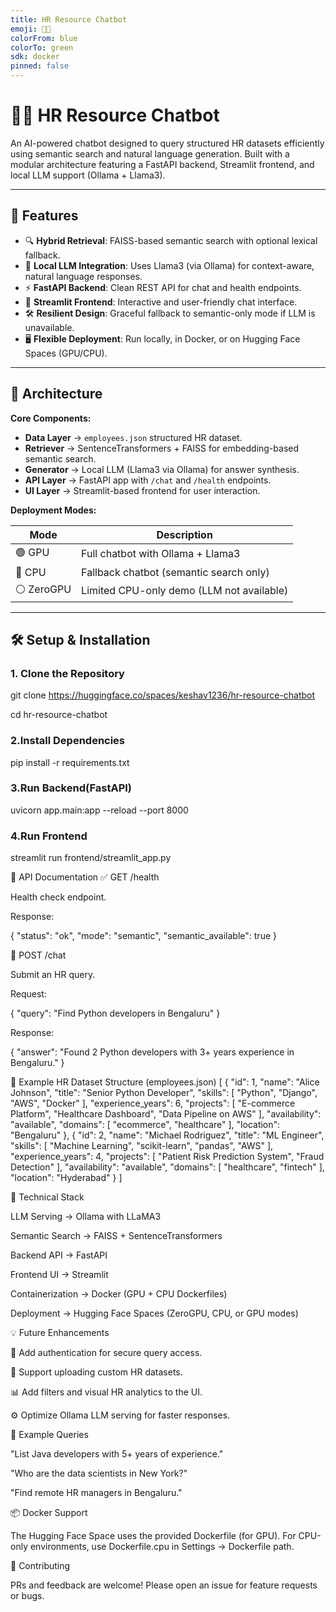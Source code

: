 ```yaml
---
title: HR Resource Chatbot
emoji: 🧑‍💼
colorFrom: blue
colorTo: green
sdk: docker
pinned: false
---
```


# 🧑‍💼 HR Resource Chatbot

An AI-powered chatbot designed to query structured HR datasets efficiently using semantic search and natural language generation. Built with a modular architecture featuring a FastAPI backend, Streamlit frontend, and local LLM support (Ollama + Llama3).

---

## 🚀 Features

- 🔍 **Hybrid Retrieval**: FAISS-based semantic search with optional lexical fallback.
- 🤖 **Local LLM Integration**: Uses Llama3 (via Ollama) for context-aware, natural language responses.
- ⚡ **FastAPI Backend**: Clean REST API for chat and health endpoints.
- 🎨 **Streamlit Frontend**: Interactive and user-friendly chat interface.
- 🛠️ **Resilient Design**: Graceful fallback to semantic-only mode if LLM is unavailable.
- 🖥️ **Flexible Deployment**: Run locally, in Docker, or on Hugging Face Spaces (GPU/CPU).

---

## 🧱 Architecture

**Core Components:**

- **Data Layer** → `employees.json` structured HR dataset.
- **Retriever** → SentenceTransformers + FAISS for embedding-based semantic search.
- **Generator** → Local LLM (Llama3 via Ollama) for answer synthesis.
- **API Layer** → FastAPI app with `/chat` and `/health` endpoints.
- **UI Layer** → Streamlit-based frontend for user interaction.

**Deployment Modes:**

| Mode        | Description                                  |
|-------------|----------------------------------------------|
| 🟢 GPU      | Full chatbot with Ollama + Llama3            |
| 🔵 CPU      | Fallback chatbot (semantic search only)      |
| ⚪ ZeroGPU  | Limited CPU-only demo (LLM not available)     |

---

## 🛠️ Setup & Installation

### 1. Clone the Repository
git clone https://huggingface.co/spaces/keshav1236/hr-resource-chatbot

cd hr-resource-chatbot

### 2.Install Dependencies
pip install -r requirements.txt

### 3.Run Backend(FastAPI)
uvicorn app.main:app --reload --port 8000

### 4.Run Frontend
streamlit run frontend/streamlit_app.py

🧪 API Documentation
✅ GET /health

Health check endpoint.

Response:

{
  "status": "ok",
  "mode": "semantic",
  "semantic_available": true
}

💬 POST /chat

Submit an HR query.

Request:

{
  "query": "Find Python developers in Bengaluru"
}


Response:

{
  "answer": "Found 2 Python developers with 3+ years experience in Bengaluru."
}

📁 Example HR Dataset Structure (employees.json)
[
  {
    "id": 1,
    "name": "Alice Johnson",
    "title": "Senior Python Developer",
    "skills": [
      "Python",
      "Django",
      "AWS",
      "Docker"
    ],
    "experience_years": 6,
    "projects": [
      "E-commerce Platform",
      "Healthcare Dashboard",
      "Data Pipeline on AWS"
    ],
    "availability": "available",
    "domains": [
      "ecommerce",
      "healthcare"
    ],
    "location": "Bengaluru"
  },
  {
    "id": 2,
    "name": "Michael Rodriguez",
    "title": "ML Engineer",
    "skills": [
      "Machine Learning",
      "scikit-learn",
      "pandas",
      "AWS"
    ],
    "experience_years": 4,
    "projects": [
      "Patient Risk Prediction System",
      "Fraud Detection"
    ],
    "availability": "available",
    "domains": [
      "healthcare",
      "fintech"
    ],
    "location": "Hyderabad"
  }
]


📌 Technical Stack

LLM Serving → Ollama
 with LLaMA3

Semantic Search → FAISS + SentenceTransformers

Backend API → FastAPI

Frontend UI → Streamlit

Containerization → Docker (GPU + CPU Dockerfiles)

Deployment → Hugging Face Spaces (ZeroGPU, CPU, or GPU modes)

💡 Future Enhancements

🔐 Add authentication for secure query access.

📂 Support uploading custom HR datasets.

📊 Add filters and visual HR analytics to the UI.

⚙️ Optimize Ollama LLM serving for faster responses.

🧠 Example Queries

"List Java developers with 5+ years of experience."

"Who are the data scientists in New York?"

"Find remote HR managers in Bengaluru."

📦 Docker Support

The Hugging Face Space uses the provided Dockerfile (for GPU).
For CPU-only environments, use Dockerfile.cpu in Settings → Dockerfile path.

🤝 Contributing

PRs and feedback are welcome! Please open an issue for feature requests or bugs.
